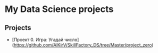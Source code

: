 # My Data Science projects

## Projects

* [Проект 0. Игра: Угадай число] (https://github.com/AlKirV/SkillFactory_DS/tree/Master/project_zero)
